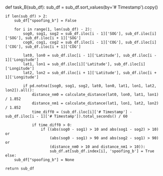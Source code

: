 def task_B(sub_df):
    sub_df = sub_df.sort_values(by='# Timestamp').copy()

    if len(sub_df) > 2:  
        sub_df["spoofing_b"] = False

        for i in range(1, len(sub_df) - 2):  
            sog0, sog1, sog2 = sub_df.iloc[i - 1]['SOG'], sub_df.iloc[i]['SOG'], sub_df.iloc[i + 1]['SOG']
            cog0, cog1, cog2 = sub_df.iloc[i - 1]['COG'], sub_df.iloc[i]['COG'], sub_df.iloc[i + 1]['COG']

            lat0, lon0 = sub_df.iloc[i - 1]['Latitude'], sub_df.iloc[i - 1]['Longitude']
            lat1, lon1 = sub_df.iloc[i]['Latitude'], sub_df.iloc[i]['Longitude']
            lat2, lon2 = sub_df.iloc[i + 1]['Latitude'], sub_df.iloc[i + 1]['Longitude']

            if pd.notna([sog0, sog1, sog2, lat0, lon0, lat1, lon1, lat2, lon2]).all():  
                distance_nm0 = calculate_distance(lat0, lon0, lat1, lon1) / 1.852
                distance_nm1 = calculate_distance(lat1, lon1, lat2, lon2) / 1.852
                time_diff0 = (sub_df.iloc[i]['# Timestamp'] - sub_df.iloc[i - 1]['# Timestamp']).total_seconds() / 60

                if time_diff0 > 0:
                    if ((abs(sog0 - sog1) > 10 and abs(sog1 - sog2) > 10) or
                        (abs(sog0 - sog1) > 90 and abs(sog2 - sog1) > 90) or
                        (distance_nm0 > 10 and distance_nm1 > 10)):  
                        sub_df.at[sub_df.index[i], 'spoofing_b'] = True
    else:
        sub_df["spoofing_b"] = None

    return sub_df
